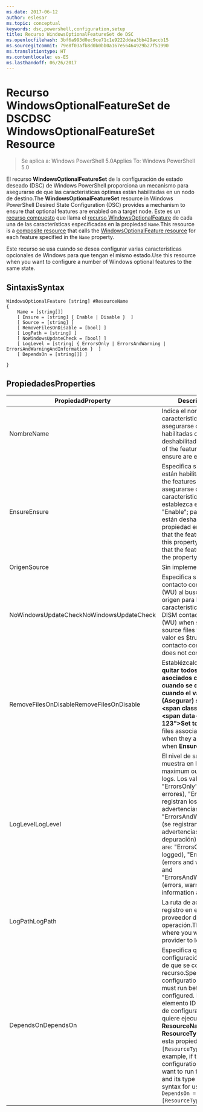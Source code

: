 ```yaml
---
ms.date: 2017-06-12
author: eslesar
ms.topic: conceptual
keywords: dsc,powershell,configuration,setup
title: Recurso WindowsOptionalFeatureSet de DSC
ms.openlocfilehash: 3bf6a993d0ec9ce71c1e9222ddaa3bb429accb15
ms.sourcegitcommit: 79e8f03afb8d0b0bb0a167e56464929b27f51990
ms.translationtype: HT
ms.contentlocale: es-ES
ms.lasthandoff: 06/26/2017
---
```

# <a name="dsc-windowsoptionalfeatureset-resource"></a><span data-ttu-id="41631-103">Recurso WindowsOptionalFeatureSet de DSC</span><span class="sxs-lookup"><span data-stu-id="41631-103">DSC WindowsOptionalFeatureSet Resource</span></span>

> <span data-ttu-id="41631-104">Se aplica a: Windows PowerShell 5.0</span><span class="sxs-lookup"><span data-stu-id="41631-104">Applies To: Windows PowerShell 5.0</span></span>

<span data-ttu-id="41631-105">El recurso **WindowsOptionalFeatureSet** de la configuración de estado deseado (DSC) de Windows PowerShell proporciona un mecanismo para asegurarse de que las características óptimas están habilitadas en un nodo de destino.</span><span class="sxs-lookup"><span data-stu-id="41631-105">The **WindowsOptionalFeatureSet** resource in Windows PowerShell Desired State Configuration (DSC) provides a mechanism to ensure that optional features are enabled on a target node.</span></span> <span data-ttu-id="41631-106">Este es un [recurso compuesto](authoringResourceComposite.md) que llama el [recurso WindowsOptionalFeature](windowsOptionalFeatureResource.md) de cada una de las características especificadas en la propiedad `Name`.</span><span class="sxs-lookup"><span data-stu-id="41631-106">This resource is a [composite resource](authoringResourceComposite.md) that calls the [WindowsOptionalFeature resource](windowsOptionalFeatureResource.md) for each feature specified in the `Name` property.</span></span>

<span data-ttu-id="41631-107">Este recurso se usa cuando se desea configurar varias características opcionales de Windows para que tengan el mismo estado.</span><span class="sxs-lookup"><span data-stu-id="41631-107">Use this resource when you want to configure a number of Windows optional features to the same state.</span></span>

## <a name="syntax"></a><span data-ttu-id="41631-108">Sintaxis</span><span class="sxs-lookup"><span data-stu-id="41631-108">Syntax</span></span>

```
WindowsOptionalFeature [string] #ResourceName
{
    Name = [string[]]
    [ Ensure = [string] { Enable | Disable }  ]
    [ Source = [string] ] 
    [ RemoveFilesOnDisable = [bool] ]  
    [ LogPath = [string] ]
    [ NoWindowsUpdateCheck = [bool] ]
    [ LogLevel = [string] { ErrorsOnly | ErrorsAndWarning | ErrorsAndWarningAndInformation }  ]
    [ DependsOn = [string[]] ]
    
}
```

## <a name="properties"></a><span data-ttu-id="41631-109">Propiedades</span><span class="sxs-lookup"><span data-stu-id="41631-109">Properties</span></span>

|  <span data-ttu-id="41631-110">Propiedad</span><span class="sxs-lookup"><span data-stu-id="41631-110">Property</span></span>  |  <span data-ttu-id="41631-111">Descripción</span><span class="sxs-lookup"><span data-stu-id="41631-111">Description</span></span>   | 
|---|---| 
| <span data-ttu-id="41631-112">Nombre</span><span class="sxs-lookup"><span data-stu-id="41631-112">Name</span></span>| <span data-ttu-id="41631-113">Indica el nombre de las características que desea asegurarse de que están habilitadas o deshabilitadas.</span><span class="sxs-lookup"><span data-stu-id="41631-113">Indicates the name of the features that you want to ensure are enabled or disabled.</span></span>| 
| <span data-ttu-id="41631-114">Ensure</span><span class="sxs-lookup"><span data-stu-id="41631-114">Ensure</span></span>| <span data-ttu-id="41631-115">Especifica si las características están habilitadas.</span><span class="sxs-lookup"><span data-stu-id="41631-115">Specifies whether the features are enabled.</span></span> <span data-ttu-id="41631-116">Para asegurarse de que las características están habilitada, establezca esta propiedad en "Enable"; para asegurarse de que están deshabilitadas, establezca la propiedad en "Disable".</span><span class="sxs-lookup"><span data-stu-id="41631-116">To ensure that the features are enabled, set this property to "Enable" To ensure that the features are disabled, set the property to "Disable".</span></span>|
| <span data-ttu-id="41631-117">Origen</span><span class="sxs-lookup"><span data-stu-id="41631-117">Source</span></span>| <span data-ttu-id="41631-118">Sin implementar.</span><span class="sxs-lookup"><span data-stu-id="41631-118">Not implemented.</span></span>|
| <span data-ttu-id="41631-119">NoWindowsUpdateCheck</span><span class="sxs-lookup"><span data-stu-id="41631-119">NoWindowsUpdateCheck</span></span>| <span data-ttu-id="41631-120">Especifica si DISM se pone en contacto con Windows Update (WU) al buscar los archivos de origen para habilitar características.</span><span class="sxs-lookup"><span data-stu-id="41631-120">Specifies whether DISM contacts Windows Update (WU) when searching for the source files to enable features.</span></span> <span data-ttu-id="41631-121">Si el valor es $true, DISM no se pone en contacto con WU.</span><span class="sxs-lookup"><span data-stu-id="41631-121">If $true, DISM does not contact WU.</span></span>|
| <span data-ttu-id="41631-122">RemoveFilesOnDisable</span><span class="sxs-lookup"><span data-stu-id="41631-122">RemoveFilesOnDisable</span></span>| <span data-ttu-id="41631-123">Establézcalo en **$true** para quitar todos los archivos asociados con las características cuando se deshabiliten (es decir, cuando el valor de **Ensure** (Asegurar) sea "Absent").</span><span class="sxs-lookup"><span data-stu-id="41631-123">Set to **$true** to remove all files associated with the features when they are disabled (that is, when **Ensure** is set to "Absent").</span></span>|
| <span data-ttu-id="41631-124">LogLevel</span><span class="sxs-lookup"><span data-stu-id="41631-124">LogLevel</span></span>| <span data-ttu-id="41631-125">El nivel de salida máximo que se muestra en los registros.</span><span class="sxs-lookup"><span data-stu-id="41631-125">The maximum output level shown in the logs.</span></span> <span data-ttu-id="41631-126">Los valores aceptados son: "ErrorsOnly" (solo se registran los errores), "ErrorsAndWarning" (se registran los errores y las advertencias) y "ErrorsAndWarningAndInformation" (se registran los errores, las advertencias y la información de depuración).</span><span class="sxs-lookup"><span data-stu-id="41631-126">The accepted values are: "ErrorsOnly" (only errors are logged), "ErrorsAndWarning" (errors and warnings are logged), and "ErrorsAndWarningAndInformation" (errors, warnings, and debug information are logged).</span></span>|
| <span data-ttu-id="41631-127">LogPath</span><span class="sxs-lookup"><span data-stu-id="41631-127">LogPath</span></span>| <span data-ttu-id="41631-128">La ruta de acceso al archivo de registro en el que desea que el proveedor de recursos registre la operación.</span><span class="sxs-lookup"><span data-stu-id="41631-128">The path to a log file where you want the resource provider to log the operation.</span></span>| 
| <span data-ttu-id="41631-129">DependsOn</span><span class="sxs-lookup"><span data-stu-id="41631-129">DependsOn</span></span>| <span data-ttu-id="41631-130">Especifica que debe ejecutarse la configuración de otro recurso antes de que se configure este recurso.</span><span class="sxs-lookup"><span data-stu-id="41631-130">Specifies that the configuration of another resource must run before this resource is configured.</span></span> <span data-ttu-id="41631-131">Por ejemplo, si el elemento ID del bloque del script de configuración del recurso que quiere ejecutar primero es __ResourceName__ y su tipo es __ResourceType__, la sintaxis para usar esta propiedad es `DependsOn = "[ResourceType]ResourceName"`.</span><span class="sxs-lookup"><span data-stu-id="41631-131">For example, if the ID of the resource configuration script block that you want to run first is __ResourceName__ and its type is __ResourceType__, the syntax for using this property is `DependsOn = "[ResourceType]ResourceName"`.</span></span>| 
 



